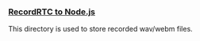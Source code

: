 ### [RecordRTC to Node.js](https://github.com/muaz-khan/RecordRTC/tree/master/RecordRTC-to-Nodejs)

This directory is used to store recorded wav/webm files.
